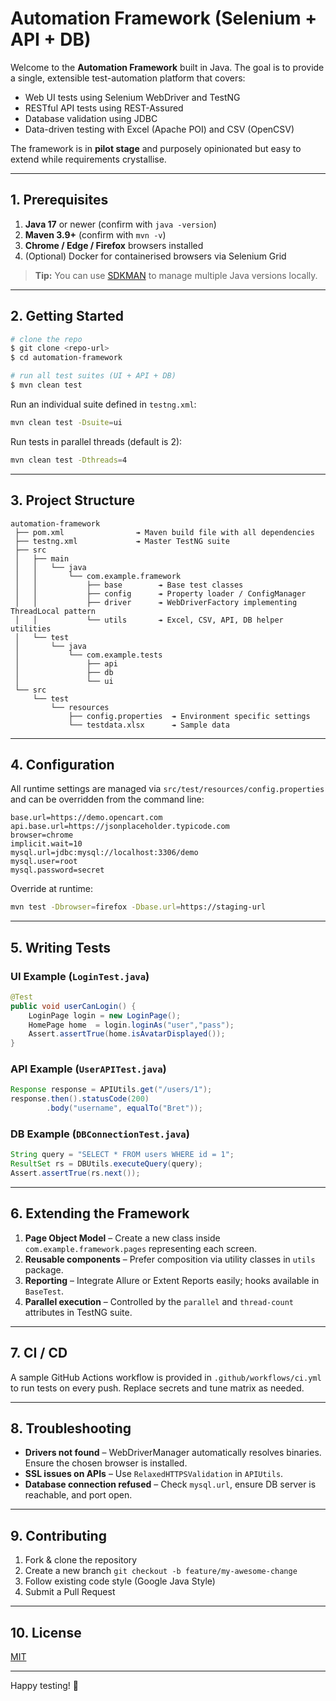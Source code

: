 # Automation Framework (Selenium + API + DB)

Welcome to the **Automation Framework** built in Java. The goal is to provide a single, extensible test-automation platform that covers:

* Web UI tests using Selenium WebDriver and TestNG
* RESTful API tests using REST-Assured
* Database validation using JDBC
* Data-driven testing with Excel (Apache POI) and CSV (OpenCSV)

The framework is in **pilot stage** and purposely opinionated but easy to extend while requirements crystallise.

---
## 1. Prerequisites

1. **Java 17** or newer (confirm with `java -version`)
2. **Maven 3.9+** (confirm with `mvn -v`)
3. **Chrome / Edge / Firefox** browsers installed
4. (Optional) Docker for containerised browsers via Selenium Grid

> **Tip:** You can use [SDKMAN](https://sdkman.io/) to manage multiple Java versions locally.

---
## 2. Getting Started

```bash
# clone the repo
$ git clone <repo-url>
$ cd automation-framework

# run all test suites (UI + API + DB)
$ mvn clean test
```

Run an individual suite defined in `testng.xml`:

```bash
mvn clean test -Dsuite=ui
```

Run tests in parallel threads (default is 2):

```bash
mvn clean test -Dthreads=4
```

---
## 3. Project Structure

```
automation-framework
 ├── pom.xml                ↠ Maven build file with all dependencies
 ├── testng.xml             ↠ Master TestNG suite
 ├── src
 │   ├── main
 │   │   └── java
 │   │       └── com.example.framework
 │   │           ├── base        ↠ Base test classes
 │   │           ├── config      ↠ Property loader / ConfigManager
 │   │           ├── driver      ↠ WebDriverFactory implementing ThreadLocal pattern
 │   │           └── utils       ↠ Excel, CSV, API, DB helper utilities
 │   └── test
 │       └── java
 │           └── com.example.tests
 │               ├── api
 │               ├── db
 │               └── ui
 └── src
     └── test
         └── resources
             ├── config.properties  ↠ Environment specific settings
             └── testdata.xlsx      ↠ Sample data
```

---
## 4. Configuration

All runtime settings are managed via `src/test/resources/config.properties` and can be overridden from the command line:

```properties
base.url=https://demo.opencart.com
api.base.url=https://jsonplaceholder.typicode.com
browser=chrome
implicit.wait=10
mysql.url=jdbc:mysql://localhost:3306/demo
mysql.user=root
mysql.password=secret
```

Override at runtime:

```bash
mvn test -Dbrowser=firefox -Dbase.url=https://staging-url
```

---
## 5. Writing Tests

### UI Example (`LoginTest.java`)
```java
@Test
public void userCanLogin() {
    LoginPage login = new LoginPage();
    HomePage home  = login.loginAs("user","pass");
    Assert.assertTrue(home.isAvatarDisplayed());
}
```

### API Example (`UserAPITest.java`)
```java
Response response = APIUtils.get("/users/1");
response.then().statusCode(200)
        .body("username", equalTo("Bret"));
```

### DB Example (`DBConnectionTest.java`)
```java
String query = "SELECT * FROM users WHERE id = 1";
ResultSet rs = DBUtils.executeQuery(query);
Assert.assertTrue(rs.next());
```

---
## 6. Extending the Framework

1. **Page Object Model** – Create a new class inside `com.example.framework.pages` representing each screen.
2. **Reusable components** – Prefer composition via utility classes in `utils` package.
3. **Reporting** – Integrate Allure or Extent Reports easily; hooks available in `BaseTest`.
4. **Parallel execution** – Controlled by the `parallel` and `thread-count` attributes in TestNG suite.

---
## 7. CI / CD

A sample GitHub Actions workflow is provided in `.github/workflows/ci.yml` to run tests on every push. Replace secrets and tune matrix as needed.

---
## 8. Troubleshooting

* **Drivers not found** – WebDriverManager automatically resolves binaries. Ensure the chosen browser is installed.
* **SSL issues on APIs** – Use `RelaxedHTTPSValidation` in `APIUtils`.
* **Database connection refused** – Check `mysql.url`, ensure DB server is reachable, and port open.

---
## 9. Contributing

1. Fork & clone the repository
2. Create a new branch `git checkout -b feature/my-awesome-change`
3. Follow existing code style (Google Java Style)
4. Submit a Pull Request

---
## 10. License

[MIT](LICENSE)

---

Happy testing! 🚀
